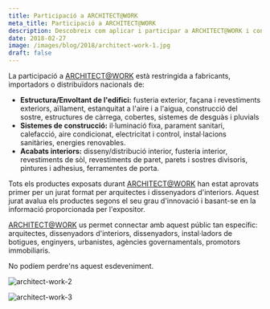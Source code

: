 ```yaml
---
title: Participació a ARCHITECT@WORK
meta_title: Participació a ARCHITECT@WORK
description: Descobreix com aplicar i participar a ARCHITECT@WORK i connecta amb professionals de l'arquitectura i el disseny.
date: 2018-02-27
image: /images/blog/2018/architect-work-1.jpg
draft: false
---
```


La participació a [ARCHITECT@WORK](https://barcelona.architectatwork.es/) està restringida a fabricants, importadors o distribuïdors nacionals de:

* **Estructura/Envoltant de l'edifici:** fusteria exterior, façana i revestiments exteriors, aïllament, estanquitat a l'aire i a l'aigua, construcció del sostre, estructures de càrrega, cobertes, sistemes de desguàs i pluvials
* **Sistemes de construcció:** il·luminació fixa, parament sanitari, calefacció, aire condicionat, electricitat i control, instal·lacions sanitàries, energies renovables.
* **Acabats interiors:** disseny/distribució interior, fusteria interior, revestiments de sòl, revestiments de paret, parets i sostres divisoris, pintures i adhesius, ferramentes de porta.

Tots els productes exposats durant [ARCHITECT@WORK](https://barcelona.architectatwork.es/) han estat aprovats primer per un jurat format per arquitectes i dissenyadors d'interiors. Aquest jurat avalua els productes segons el seu grau d'innovació i basant-se en la informació proporcionada per l'expositor.

[ARCHITECT@WORK](https://barcelona.architectatwork.es/) us permet connectar amb aquest públic tan específic: arquitectes, dissenyadors d'interiors, dissenyadors, instal·ladors de botigues, enginyers, urbanistes, agències governamentals, promotors immobiliaris.

No podíem perdre'ns aquest esdeveniment.

![architect-work-2](/images/blog/2018/architect-work-2.jpg)

![architect-work-3](/images/blog/2018/architect-work-3.jpg)
